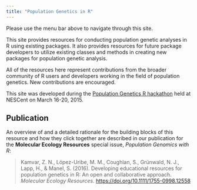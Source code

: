 ```yaml
---
title: "Population Genetics in R"
---
```


Please use the menu bar above to navigate through this site.

This site provides resources for conducting population genetic analyses in R using existing packages. 
It also provides resources for future package developers to utilize existing classes and methods in creating new packages for population genetic analysis. 

All of the resources here represent contributions from the broader community of R users and developers working in the field of population genetics. New contributions are encouraged. 
<!--
See [here](CONTRIBUTING.html) for instructions on how to contribute workflow vignettes using [R markdown](R_MARKDOWN.html).
-->

This site was developed during the [Population Genetics R hackathon](https://github.com/NESCent/r-popgen-hackathon) held at NESCent on March 16-20, 2015.

## Publication

An overview of and a detailed rationale for the building blocks of this resource and how they click together are described in our publication for the **Molecular Ecology Resources** special issue, *Population Genomics with R*:

> Kamvar, Z. N., López-Uribe, M. M., Coughlan, S., Grünwald, N. J., Lapp, H., & Manel, S. (2016). Developing educational resources for population genetics in R: An open and collaborative approach. *Molecular Ecology Resources.* <https://doi.org/10.1111/1755-0998.12558>
